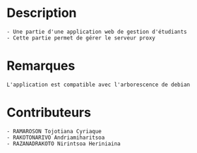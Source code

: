 # Description
    - Une partie d'une application web de gestion d'étudiants
    - Cette partie permet de gérer le serveur proxy

# Remarques
    L'application est compatible avec l'arborescence de debian

# Contributeurs
    - RAMAROSON Tojotiana Cyriaque
    - RAKOTONARIVO Andriamiharitsoa
    - RAZANADRAKOTO Nirintsoa Heriniaina



